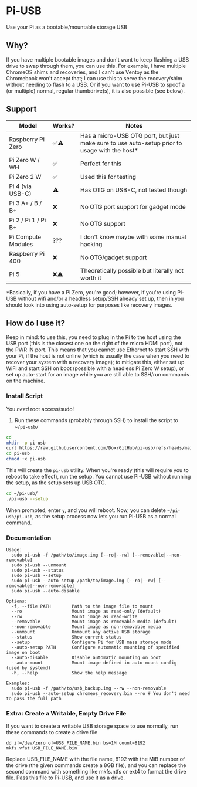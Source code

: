 # Pi-USB

Use your Pi as a bootable/mountable storage USB

## Why?
If you have multiple bootable images and don't want to keep flashing a USB drive to swap through them, you can use this. For example, I have multiple ChromeOS shims and recoveries, and I can't use Ventoy as the Chromebook won't accept that; I can use this to serve the recovery/shim without needing to flash to a USB. Or if you want to use Pi-USB to spoof a (or multiple) normal, regular thumbdrive(s), it is also possible (see below). 

## Support

| Model                     | Works? | Notes                                                |
|---------------------------|--------|------------------------------------------------------|
| Raspberry Pi Zero          | ✅⚠️   | Has a micro-USB OTG port, but just make sure to use auto-setup prior to usage with the host* |
| Pi Zero W / WH             | ✅     | Perfect for this                                      |
| Pi Zero 2 W                | ✅     | Used this for testing                                |
| Pi 4 (via USB-C)           | ⚠️     | Has OTG on USB-C, not tested though                  |
| Pi 3 A+ / B / B+           | ❌     | No OTG port support for gadget mode                  |
| Pi 2 / Pi 1 / Pi B+        | ❌     | No OTG support                                       |
| Pi Compute Modules         | ???    | I don't know maybe with some manual hacking          |
| Raspberry Pi 400           | ❌     | No OTG/gadget support                                |
| Pi 5                       | ❌⚠️   | Theoretically possible but literally not worth it    |


*Basically, if you have a Pi Zero, you're good; however, if you're using Pi-USB without wifi and/or a headless setup/SSH already set up, then in you should look into using auto-setup for purposes like recovery images. 

## How do I use it?

Keep in mind: to use this, you need to plug in the Pi to the host using the USB port (this is the closest one on the right of the micro HDMI port), not the PWR IN port. This means that you cannot use Ethernet to start SSH with your Pi, if the host is not online (which is usually the case when you need to recover your system with a recovery image); to mitigate this, either set up WiFi and start SSH on boot (possible with a headless Pi Zero W setup), or set up auto-start for an image while you are still able to SSH/run commands on the machine.

### Install Script

You *need* root access/sudo! 

1. Run these commands (probably through SSH) to install the script to `~/pi-usb/`

```sh
cd
mkdir -p pi-usb
curl https://raw.githubusercontent.com/DoxrGitHub/pi-usb/refs/heads/main/pi-usb -o pi-usb
cd pi-usb
chmod +x pi-usb
```

This will create the `pi-usb` utility. When you're ready (this will require you to reboot to take effect), run the setup. You cannot use Pi-USB without running the setup, as the setup sets up USB OTG.

```sh
cd ~/pi-usb/
./pi-usb --setup
```

When prompted, enter `y`, and you will reboot. Now, you can delete `~/pi-usb/pi-usb`, as the setup process now lets you run Pi-USB as a normal command.

### Documentation

```
Usage:
  sudo pi-usb -f /path/to/image.img [--ro|--rw] [--removable|--non-removable]
  sudo pi-usb --unmount
  sudo pi-usb --status
  sudo pi-usb --setup
  sudo pi-usb --auto-setup /path/to/image.img [--ro|--rw] [--removable|--non-removable]
  sudo pi-usb --auto-disable

Options:
  -f, --file PATH        Path to the image file to mount
  --ro                   Mount image as read-only (default)
  --rw                   Mount image as read-write
  --removable            Mount image as removable media (default)
  --non-removable        Mount image as non-removable media
  --unmount              Unmount any active USB storage
  --status               Show current status
  --setup                Configure Pi for USB mass storage mode
  --auto-setup PATH      Configure automatic mounting of specified image on boot
  --auto-disable         Disable automatic mounting on boot
  --auto-mount           Mount image defined in auto-mount config (used by systemd)
  -h, --help             Show the help message

Examples:
  sudo pi-usb -f /path/to/usb_backup.img --rw --non-removable
  sudo pi-usb --auto-setup chromeos_recovery.bin --ro # You don't need to pass the full path
```

### Extra: Create a Writable, Empty Drive File

If you want to create a writable USB storage space to use normally, run these commands to create a drive file

```
dd if=/dev/zero of=USB_FILE_NAME.bin bs=1M count=8192
mkfs.vfat USB_FILE_NAME.bin
```

Replace USB_FILE_NAME with the file name, 8192 with the MiB number of the drive (the given commands create a 8GB file), and you can replace the second command with something like mkfs.ntfs or ext4 to format the drive file. Pass this file to Pi-USB, and use it as a drive.
